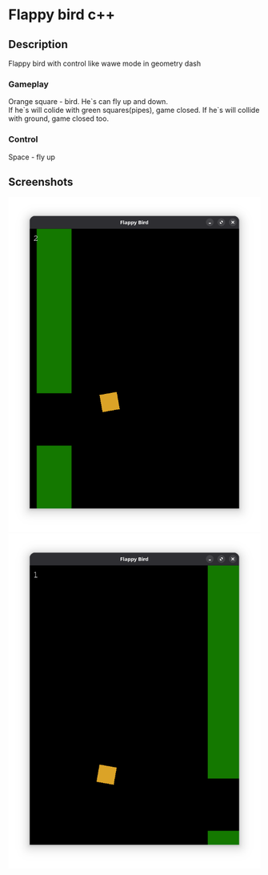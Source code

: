 # Flappy bird c++
## Description
Flappy bird with control like wawe mode in geometry dash
### Gameplay
Orange square - bird. He\`s can fly up and down.\
If he\`s will colide with green squares(pipes), game closed.
If he\`s will collide with ground, game closed too.
### Control
Space - fly up
## Screenshots
![screenshot 1](/img/s1.png)
![screenshot 2](/img/s2.png)